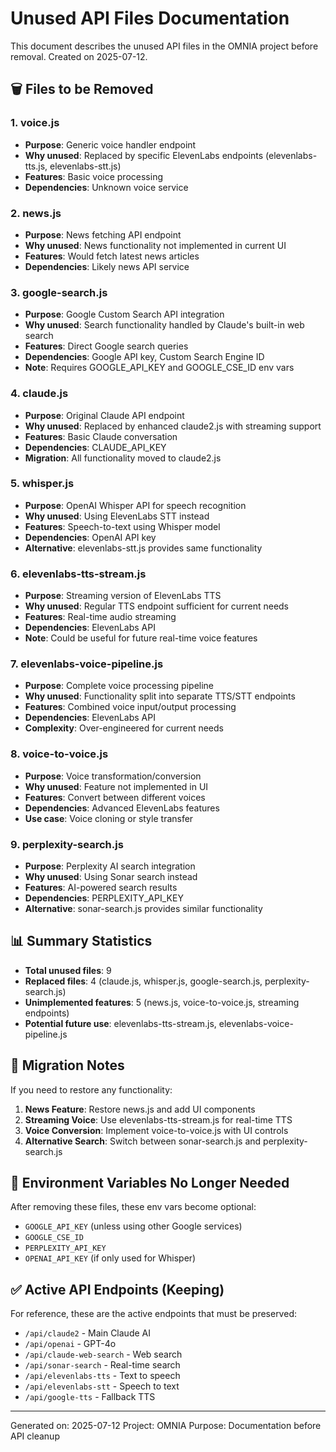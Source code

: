 # Unused API Files Documentation

This document describes the unused API files in the OMNIA project before removal. Created on 2025-07-12.

## 🗑️ Files to be Removed

### 1. **voice.js**
- **Purpose**: Generic voice handler endpoint
- **Why unused**: Replaced by specific ElevenLabs endpoints (elevenlabs-tts.js, elevenlabs-stt.js)
- **Features**: Basic voice processing
- **Dependencies**: Unknown voice service

### 2. **news.js**
- **Purpose**: News fetching API endpoint
- **Why unused**: News functionality not implemented in current UI
- **Features**: Would fetch latest news articles
- **Dependencies**: Likely news API service

### 3. **google-search.js**
- **Purpose**: Google Custom Search API integration
- **Why unused**: Search functionality handled by Claude's built-in web search
- **Features**: Direct Google search queries
- **Dependencies**: Google API key, Custom Search Engine ID
- **Note**: Requires GOOGLE_API_KEY and GOOGLE_CSE_ID env vars

### 4. **claude.js**
- **Purpose**: Original Claude API endpoint
- **Why unused**: Replaced by enhanced claude2.js with streaming support
- **Features**: Basic Claude conversation
- **Dependencies**: CLAUDE_API_KEY
- **Migration**: All functionality moved to claude2.js

### 5. **whisper.js**
- **Purpose**: OpenAI Whisper API for speech recognition
- **Why unused**: Using ElevenLabs STT instead
- **Features**: Speech-to-text using Whisper model
- **Dependencies**: OpenAI API key
- **Alternative**: elevenlabs-stt.js provides same functionality

### 6. **elevenlabs-tts-stream.js**
- **Purpose**: Streaming version of ElevenLabs TTS
- **Why unused**: Regular TTS endpoint sufficient for current needs
- **Features**: Real-time audio streaming
- **Dependencies**: ElevenLabs API
- **Note**: Could be useful for future real-time voice features

### 7. **elevenlabs-voice-pipeline.js**
- **Purpose**: Complete voice processing pipeline
- **Why unused**: Functionality split into separate TTS/STT endpoints
- **Features**: Combined voice input/output processing
- **Dependencies**: ElevenLabs API
- **Complexity**: Over-engineered for current needs

### 8. **voice-to-voice.js**
- **Purpose**: Voice transformation/conversion
- **Why unused**: Feature not implemented in UI
- **Features**: Convert between different voices
- **Dependencies**: Advanced ElevenLabs features
- **Use case**: Voice cloning or style transfer

### 9. **perplexity-search.js**
- **Purpose**: Perplexity AI search integration
- **Why unused**: Using Sonar search instead
- **Features**: AI-powered search results
- **Dependencies**: PERPLEXITY_API_KEY
- **Alternative**: sonar-search.js provides similar functionality

## 📊 Summary Statistics

- **Total unused files**: 9
- **Replaced files**: 4 (claude.js, whisper.js, google-search.js, perplexity-search.js)
- **Unimplemented features**: 5 (news.js, voice-to-voice.js, streaming endpoints)
- **Potential future use**: elevenlabs-tts-stream.js, elevenlabs-voice-pipeline.js

## 🔄 Migration Notes

If you need to restore any functionality:

1. **News Feature**: Restore news.js and add UI components
2. **Streaming Voice**: Use elevenlabs-tts-stream.js for real-time TTS
3. **Voice Conversion**: Implement voice-to-voice.js with UI controls
4. **Alternative Search**: Switch between sonar-search.js and perplexity-search.js

## 🔑 Environment Variables No Longer Needed

After removing these files, these env vars become optional:
- `GOOGLE_API_KEY` (unless using other Google services)
- `GOOGLE_CSE_ID` 
- `PERPLEXITY_API_KEY`
- `OPENAI_API_KEY` (if only used for Whisper)

## ✅ Active API Endpoints (Keeping)

For reference, these are the active endpoints that must be preserved:
- `/api/claude2` - Main Claude AI
- `/api/openai` - GPT-4o 
- `/api/claude-web-search` - Web search
- `/api/sonar-search` - Real-time search
- `/api/elevenlabs-tts` - Text to speech
- `/api/elevenlabs-stt` - Speech to text
- `/api/google-tts` - Fallback TTS

---

Generated on: 2025-07-12
Project: OMNIA
Purpose: Documentation before API cleanup